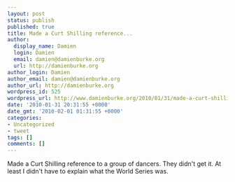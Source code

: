 ```yaml
---
layout: post
status: publish
published: true
title: Made a Curt Shilling reference...
author:
  display_name: Damien
  login: Damien
  email: damien@damienburke.org
  url: http://damienburke.org
author_login: Damien
author_email: damien@damienburke.org
author_url: http://damienburke.org
wordpress_id: 525
wordpress_url: http://www.damienburke.org/2010/01/31/made-a-curt-shilling-reference/
date: '2010-01-31 20:31:55 +0000'
date_gmt: '2010-02-01 01:31:55 +0000'
categories:
- Uncategorized
- tweet
tags: []
comments: []
---
```

<p>Made a Curt Shilling reference to a group of dancers. They didn't get it. At least I didn't have to explain what the World Series was.</p>
